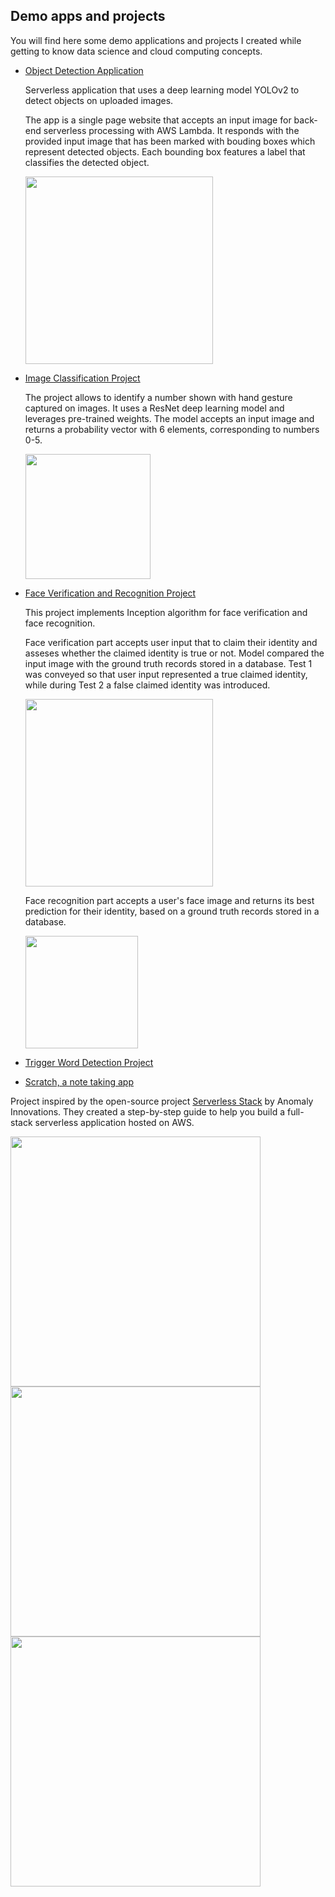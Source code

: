 ## Demo apps and projects
You will find here some demo applications and projects I created while getting to know data science and cloud computing concepts.

  + [Object Detection Application](https://github.com/molly-moon/projects/tree/master/object_detection)

    Serverless application that uses a deep learning model YOLOv2 to detect objects on uploaded images.

    The app is a single page website that accepts an input image for back-end serverless processing with AWS Lambda. It responds with the provided input image that has been marked with bouding boxes which represent detected objects. Each bounding box features a label that classifies the detected object.

    <img src="https://github.com/molly-moon/projects/raw/master/images/mazio_hambugs.png" height=300/>

+ [Image Classification Project]()
	
  The project allows to identify a number shown with hand gesture captured on images. It uses a ResNet deep learning model and leverages pre-trained weights. The model accepts an input image and returns a probability vector with 6 elements, corresponding to numbers 0-5. 

  <img src="https://github.com/molly-moon/projects/raw/master/image-classification-resnet/images/hand-gesture.png" height=200/>

+ [Face Verification and Recognition Project]()

  This project implements Inception algorithm for face verification and face recognition. 

  Face verification part accepts user input that to claim their identity and asseses whether the claimed identity is    true or not. Model compared the input image with the ground truth records stored in a database. Test 1 was conveyed so that user input represented a true claimed identity, while during Test 2 a false claimed identity was introduced.

  <img src="https://github.com/molly-moon/projects/raw/master/face-verification-recognition/images/face-verification.png" width=300>

  Face recognition part accepts a user's face image and returns its best prediction for their identity, based on a ground truth records stored in a database.

  <img src="https://github.com/molly-moon/projects/raw/master/face-verification-recognition/images/face-recognition.png" width=180>

	
+ [Trigger Word Detection Project]()

+ [Scratch, a note taking app]()

 Project inspired by the open-source project [Serverless Stack](https://serverless-stack.com/) by Anomaly Innovations. They created a step-by-step guide to help you build a full-stack serverless application hosted on AWS.

 <img src="https://github.com/molly-moon/projects/raw/master/app-notes/images/notes1.png" width="400"/>
 <br> 
 <img src="https://github.com/molly-moon/projects/raw/master/app-notes/images/notes2.png" width="400"/>
 <br> 
 <img src="https://github.com/molly-moon/projects/raw/master/app-notes/images/notes3.png" width="400"/>
